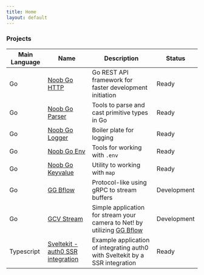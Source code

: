 ```yaml
---
title: Home
layout: default
---
```


### Projects

| Main Language | Name | Description | Status |
| -- | -------- | -------------- | --- |
| Go | [Noob Go HTTP](https://github.com/alfarih31/nb-go-http) | Go REST API framework for faster development initiation | Ready |
| Go | [Noob Go Parser](https://github.com/alfarih31/nb-go-parser) | Tools to parse and cast primitive types in Go | Ready |
| Go | [Noob Go Logger](https://github.com/alfarih31/nb-go-logger) | Boiler plate for logging | Ready |
| Go | [Noob Go Env](https://github.com/alfarih31/nb-go-env) | Tools for working with `.env` | Ready |
| Go | [Noob Go Keyvalue](https://github.com/alfarih31/nb-go-keyvalue) | Utility to working with `map` | Ready |
| Go | [GG Bflow](https://github.com/alfarih31/gg-bflow) | Protocol-like using gRPC to stream buffers | Development |
| Go | [GCV Stream](https://github.com/alfarih31/gcv-stream) | Simple application for stream your camera to Net! by utilizing [GG Bflow](https://github.com/alfarih31/gg-bflow) | Development |
| Typescript | [Sveltekit - auth0 SSR integration](https://github.com/alfarih31/sveltekit-auth0-ssr-integration) | Example application of integrating auth0 with Sveltekit by a SSR integration  | Ready |
